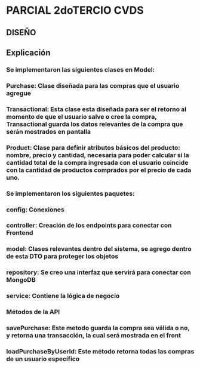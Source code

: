 # PARCIAL 2doTERCIO CVDS

## DISEÑO



## Explicación
### Se implementaron las siguientes clases en Model:

### Purchase: Clase diseñada para las compras que el usuario agregue
### Transactional: Esta clase esta diseñada para ser el retorno al momento de que el usuario salve o cree la compra, Transactional guarda los datos relevantes de la compra que serán mostrados en pantalla
### Product: Clase para definir atributos básicos del producto: nombre, precio y cantidad, necesaria para poder calcular si la cantidad total de la compra ingresada con el usuario coincide con la cantidad de productos comprados por el precio de cada uno.


### Se implementaron los siguientes paquetes:

### config: Conexiones
### controller: Creación de los endpoints para conectar con Frontend
### model: Clases relevantes dentro del sistema, se agrego dentro de esta DTO para proteger los objetos
### repository: Se creo una interfaz que servirá para conectar con MongoDB
### service: Contiene la lógica de negocio


### Métodos de la API
### savePurchase: Este metodo guarda la compra sea válida o no, y retorna una transacción, la cual será mostrada en el front
### loadPurchaseByUserId: Este método retorna todas las compras de un usuario específico




